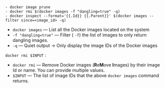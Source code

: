```
- docker image prune
- docker rmi $(docker images -f "dangling=true" -q)
- docker inspect --format='{{.Id}} {{.Parent}}' $(docker images --filter since=<image_id> -q)
```

-   `docker images` — List all the Docker images located on the system
-   `-f "dangling=true"` — Filter ( `-f`) the list of images to only return dangling images.
-   `-q` — Quiet output → Only display the image IDs of the Docker images

`docker rmi $INPUT` :

-   `docker rmi` — Remove Docker images (**R**e**M**ove **I**mages) by their image Id or name. You can provide multiple values.
-   `$INPUT` — The list of image IDs that the above `docker images` command returns.